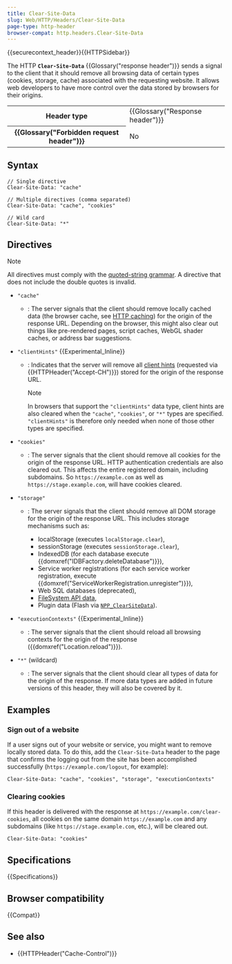 ```yaml
---
title: Clear-Site-Data
slug: Web/HTTP/Headers/Clear-Site-Data
page-type: http-header
browser-compat: http.headers.Clear-Site-Data
---
```


{{securecontext_header}}{{HTTPSidebar}}

The HTTP **`Clear-Site-Data`** {{Glossary("response header")}} sends a signal to the client that it should remove all browsing data of certain types (cookies, storage, cache) associated with the requesting website.
It allows web developers to have more control over the data stored by browsers for their origins.

<table class="properties">
  <tbody>
    <tr>
      <th scope="row">Header type</th>
      <td>{{Glossary("Response header")}}</td>
    </tr>
    <tr>
      <th scope="row">{{Glossary("Forbidden request header")}}</th>
      <td>No</td>
    </tr>
  </tbody>
</table>

## Syntax

```http
// Single directive
Clear-Site-Data: "cache"

// Multiple directives (comma separated)
Clear-Site-Data: "cache", "cookies"

// Wild card
Clear-Site-Data: "*"
```

## Directives

> [!NOTE]
> All directives must comply with the [quoted-string grammar](https://datatracker.ietf.org/doc/html/rfc7230#section-3.2.6). A directive that does not include the double quotes is invalid.

- `"cache"`

  - : The server signals that the client should remove locally cached data (the browser cache, see [HTTP caching](/en-US/docs/Web/HTTP/Guides/Caching)) for the origin of the response URL. Depending on the browser, this might also clear out things like pre-rendered pages, script caches, WebGL shader caches, or address bar suggestions.

- `"clientHints"` {{Experimental_Inline}}

  - : Indicates that the server will remove all [client hints](/en-US/docs/Web/HTTP/Guides/Client_hints) (requested via {{HTTPHeader("Accept-CH")}}) stored for the origin of the response URL.

    > [!NOTE]
    > In browsers that support the `"clientHints"` data type, client hints are also cleared when the `"cache"`, `"cookies"`, or `"*"` types are specified. `"clientHints"` is therefore only needed when none of those other types are specified.

- `"cookies"`
  - : The server signals that the client should remove all cookies for the origin of the response URL. HTTP authentication credentials are also cleared out. This affects the entire registered domain, including subdomains. So `https://example.com` as well as `https://stage.example.com`, will have cookies cleared.
- `"storage"`

  - : The server signals that the client should remove all DOM storage for the origin of the response URL. This includes storage mechanisms such as:

    - localStorage (executes `localStorage.clear`),
    - sessionStorage (executes `sessionStorage.clear`),
    - IndexedDB (for each database execute {{domxref("IDBFactory.deleteDatabase")}}),
    - Service worker registrations (for each service worker registration, execute {{domxref("ServiceWorkerRegistration.unregister")}}),
    - Web SQL databases (deprecated),
    - [FileSystem API data](/en-US/docs/Web/API/File_and_Directory_Entries_API),
    - Plugin data (Flash via [`NPP_ClearSiteData`](https://wiki.mozilla.org/NPAPI:ClearSiteData)).

- `"executionContexts"` {{Experimental_Inline}}
  - : The server signals that the client should reload all browsing contexts for the origin of the response ({{domxref("Location.reload")}}).
- `"*"` (wildcard)
  - : The server signals that the client should clear all types of data for the origin of the response. If more data types are added in future versions of this header, they will also be covered by it.

## Examples

### Sign out of a website

If a user signs out of your website or service, you might want to remove locally stored data. To do this, add the `Clear-Site-Data` header to the page that confirms the logging out from the site has been accomplished successfully (`https://example.com/logout`, for example):

```http
Clear-Site-Data: "cache", "cookies", "storage", "executionContexts"
```

### Clearing cookies

If this header is delivered with the response at `https://example.com/clear-cookies`, all cookies on the same domain `https://example.com` and any subdomains (like `https://stage.example.com`, etc.), will be cleared out.

```http
Clear-Site-Data: "cookies"
```

## Specifications

{{Specifications}}

## Browser compatibility

{{Compat}}

## See also

- {{HTTPHeader("Cache-Control")}}

